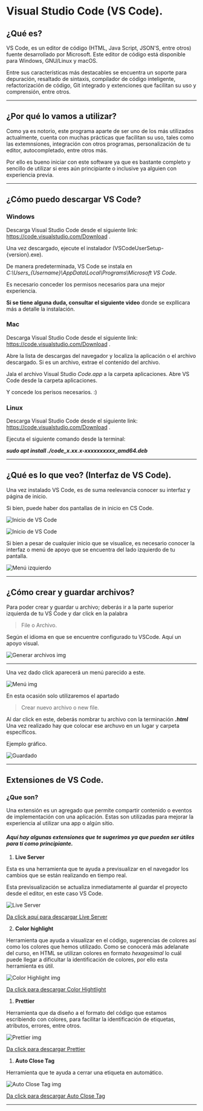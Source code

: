 # Visual Studio Code (VS Code).

## ¿Qué es?

VS Code, es un editor de código (HTML, Java Script, JSON'S, entre otros) fuente desarrollado por Microsoft. Este editor de código está disponible para Windows, GNU/Linux y macOS.

Entre sus características más destacables se encuentra un soporte para depuración, resaltado de sintaxis, compilador de código inteligente, refactorización de código, Git integrado y extenciones que facilitan su uso y comprensión, entre otros.

---

## ¿Por qué lo vamos a utilizar?

Como ya es notorio, este programa aparte de ser uno de los más utilizados actualmente, cuenta con muchas prácticas que facilitan su uso, tales como las extemnsiones, integración con otros programas, personalización de tu editor, autocompletado, entre otros más. 

Por ello es bueno iniciar con este software ya que es bastante completo y sencillo de utilizar si eres aún principiante o inclusive ya alguien con experiencia previa.

---

## ¿Cómo puedo descargar VS Code?

### Windows

Descarga Visual Studio Code desde el siguiente link: https://code.visualstudio.com/Download .

Una vez descargado, ejecute el instalador (VSCodeUserSetup-{version}.exe).

De manera predeterminada, VS Code se instala en _C:\Users\_{Username}\AppData\Local\Programs\Microsoft VS Code_.

Es necesario conceder los permisos necesarios para una mejor experiencia.

**Si se tiene alguna duda, consultar el siguiente video** donde se expllicara más a detalle la instalación.

### Mac

Descarga Visual Studio Code desde el siguiente link: https://code.visualstudio.com/Download .

Abre la lista de descargas del navegador y localiza la aplicación o el archivo descargado.
Si es un archivo, extrae el contenido del archivo.

Jala el archivo Visual Studio _Code.app_ a la carpeta aplicaciones.
Abre VS Code desde la carpeta aplicaciones.

Y concede los perisos necesarios. :)

### Linux

Descarga Visual Studio Code desde el siguiente link:  https://code.visualstudio.com/Download .

Ejecuta el siguiente comando desde la terminal:

**_sudo apt install ./code_x.xx.x-xxxxxxxxxx_amd64.deb_**

---
## ¿Qué es lo que veo? (Interfaz de VS Code).

Una vez instalado VS Code, es de suma reelevancia conocer su interfaz y página de inicio.

Si bien, puede haber dos pantallas de in inicio en CS Code.

![Inicio de VS Code](./ima/otra%20entrada%20origin.png)

![Inicio de VS Code](./ima/1vscode.png)

Si bien a pesar de cualquier inicio que se visualice, es necesario conocer la interfaz o menú de apoyo que se encuentra del lado izquierdo de tu pantalla.

![Menú izquierdo](./ima/2vscode.png)

---

## ¿Cómo crear y guardar archivos?

Para poder crear y guardar u archivo; deberás ir a la parte superior izquierda de tu VS Code y dar click en la palabra 
> File o Archivo.

Según el idioma en que se encuentre configurado tu VSCode.
Aquí un apoyo visual.

![Generar archivos img](./ima/newarchive.png)

---

Una vez dado click aparecerá un menú parecido a este.

![Menú img](./ima/nuevarch.png)

En esta ocasión solo utilizaremos el apartado 
>Crear nuevo archivo o new file.

Al dar click en este, deberás nombrar tu archivo con la terminación **_.html_**
Una vez realizado hay que colocar ese archuvo en un lugar y carpeta específicos.

Ejemplo gráfico.

![Guardado](./ima/finnewarch.png)

---

## Extensiones de VS Code.

### ¿Que son?

Una extensión es un agregado que permite compartir contenido o eventos de implementación con una aplicación. Estas son utilizadas para mejorar la experiencia al utilizar una app o algún sitio.

#### _Aquí hay algunas extensiones que te sugerimos ya que pueden ser útiles para tí como principiante._

1. **Live Server**

 Esta es una herramienta que te ayuda a previsualizar en el navegador los cambios que se están realizando en tiempo real.

 Esta previsualización se actualiza inmediatamente al guardar el proyecto desde el editor, en este caso VS Code.
 
 ![Live Server](./ima/live-serveredit1.png)

 [Da click aquí para descargar Live Server](https://marketplace.visualstudio.com/items?itemName=ritwickdey.LiveServer)

 2. **Color highlight**

 Herramienta que ayuda a visualizar en el código, sugerencias de colores así como los colores que hemos utilizado. 
 Como se conocerá más adelanate del curso, en HTML se utilizan colores en formato _hexagesimal_ lo cuál puede llegar a dificultar la identificación de colores, por ello esta herramienta es útil.


![Color Highlight img](./ima/chighlight.jpg)

 [Da click para descargar Color Hightlight](https://marketplace.visualstudio.com/items?itemName=naumovs.color-highlight)

 1. **Prettier**

Herramienta que da diseño a el formato del código que estamos escribiendo con colores, para facilitar la identificación de etiquetas, atributos, errores, entre otros.

![Prettier img](./ima/prettier1.png)

[Da click para descargar Prettier](https://marketplace.visualstudio.com/items?itemName=esbenp.prettier-vscode)

 1. **Auto Close Tag**

 Herramienta que te ayuda a cerrar una etiqueta en automático.

![Auto Close Tag img](./ima/act1.png)

[Da click para descargar Auto Close Tag](https://marketplace.visualstudio.com/items?itemName=formulahendry.auto-close-tag)

---